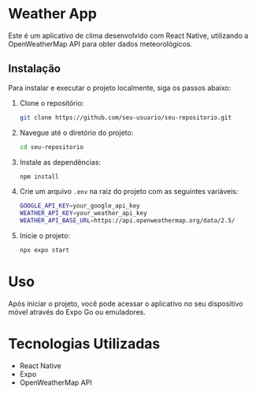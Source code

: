 # Weather App

Este é um aplicativo de clima desenvolvido com React Native, utilizando a OpenWeatherMap API para obter dados meteorológicos.

## Instalação

Para instalar e executar o projeto localmente, siga os passos abaixo:

1. Clone o repositório:
   ```bash
   git clone https://github.com/seu-usuario/seu-repositorio.git

2. Navegue até o diretório do projeto:
   ```bash
   cd seu-repositorio

3. Instale as dependências:
   ```bash
   npm install

4. Crie um arquivo `.env` na raiz do projeto com as seguintes variáveis:
   ```bash
   GOOGLE_API_KEY=your_google_api_key
   WEATHER_API_KEY=your_weather_api_key
   WEATHER_API_BASE_URL=https://api.openweathermap.org/data/2.5/ 

5. Inicie o projeto:
   ```bash
   npx expo start

# Uso
Após iniciar o projeto, você pode acessar o aplicativo no seu dispositivo móvel através do Expo Go ou emuladores.

# Tecnologias Utilizadas
- React Native
- Expo
- OpenWeatherMap API
